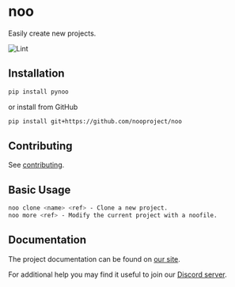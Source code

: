 # noo

Easily create new projects.

![Lint](https://github.com/nooproject/noo/actions/workflows/black.yml/badge.svg)

## Installation

```sh
pip install pynoo
```

or install from GitHub

```sh
pip install git+https://github.com/nooproject/noo
```

## Contributing

See [contributing](./.github/CONTRIBUTING.md).

## Basic Usage

```sh
noo clone <name> <ref> - Clone a new project.
noo more <ref> - Modify the current project with a noofile.
```

## Documentation

The project documentation can be found on [our site](https://nooproject.dev).

For additional help you may find it useful to join our [Discord server](https://discord.gg/zbMBkC3849).
